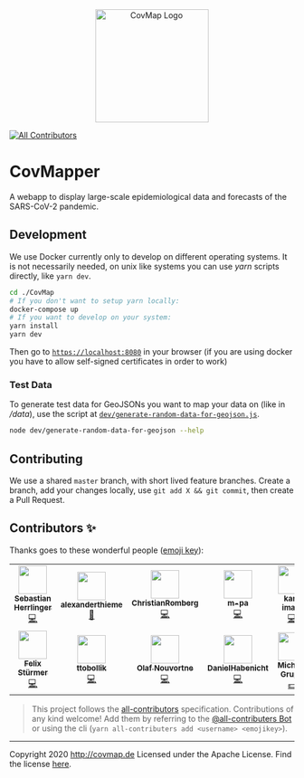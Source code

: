 <div align="center" >
  <a href="https://covmap.de">
    <img style="height: 200px; width: auto;" src="https://github.com/alexanderthieme/CovMapper/raw/master/static/logo.png" alt="CovMap Logo">
  </a>
</div>

<!-- ALL-CONTRIBUTORS-BADGE:START - Do not remove or modify this section -->
[![All Contributors](https://img.shields.io/badge/all_contributors-12-orange.svg?style=flat-square)](#contributors-)
<!-- ALL-CONTRIBUTORS-BADGE:END -->

# CovMapper

A webapp to display large-scale epidemiological data and forecasts of the SARS-CoV-2 pandemic.

## Development

We use Docker currently only to develop on different operating systems.
It is not necessarily needed, on unix like systems you can use _yarn_ scripts directly, like `yarn dev`.

```bash
cd ./CovMap
# If you don't want to setup yarn locally:
docker-compose up
# If you want to develop on your system:
yarn install
yarn dev
```

Then go to [`https://localhost:8080`](https://localhost:8080) in your browser (if you are using docker you have to allow self-signed certificates in order to work)

### Test Data

To generate test data for GeoJSONs you want to map your data on (like in _/data_), use the script at [`dev/generate-random-data-for-geojson.js`](./dev/generate-random-data-for-geojson.js).

```bash
node dev/generate-random-data-for-geojson --help
```

## Contributing

We use a shared `master` branch, with short lived feature branches. Create a branch, add your changes locally, use `git add X && git commit`, then create a Pull Request.

## Contributors ✨

Thanks goes to these wonderful people ([emoji key](https://allcontributors.org/docs/en/emoji-key)):

<!-- ALL-CONTRIBUTORS-LIST:START - Do not remove or modify this section -->
<!-- prettier-ignore-start -->
<!-- markdownlint-disable -->
<table>
  <tr>
    <td align="center"><a href="https://github.com/kommander"><img src="https://avatars2.githubusercontent.com/u/335157?v=4?s=50" width="50px;" alt=""/><br /><sub><b>Sebastian Herrlinger</b></sub></a><br /><a href="https://github.com/CovOpen/CovMapper/commits?author=kommander" title="Code">💻</a></td>
    <td align="center"><a href="https://github.com/alexanderthieme"><img src="https://avatars1.githubusercontent.com/u/61984544?v=4?s=50" width="50px;" alt=""/><br /><sub><b>alexanderthieme</b></sub></a><br /><a href="#business-alexanderthieme" title="Business development">💼</a></td>
    <td align="center"><a href="https://github.com/ChristianRomberg"><img src="https://avatars0.githubusercontent.com/u/25772118?v=4?s=50" width="50px;" alt=""/><br /><sub><b>ChristianRomberg</b></sub></a><br /><a href="https://github.com/CovOpen/CovMapper/commits?author=ChristianRomberg" title="Code">💻</a></td>
    <td align="center"><a href="https://github.com/m-pa"><img src="https://avatars0.githubusercontent.com/u/790655?v=4?s=50" width="50px;" alt=""/><br /><sub><b>m-pa</b></sub></a><br /><a href="https://github.com/CovOpen/CovMapper/commits?author=m-pa" title="Code">💻</a></td>
    <td align="center"><a href="https://kantimam.org/"><img src="https://avatars2.githubusercontent.com/u/24353308?v=4?s=50" width="50px;" alt=""/><br /><sub><b>kant imam</b></sub></a><br /><a href="https://github.com/CovOpen/CovMapper/commits?author=kantimam" title="Code">💻</a></td>
    <td align="center"><a href="https://startup-cto.net/"><img src="https://avatars2.githubusercontent.com/u/3396992?v=4?s=50" width="50px;" alt=""/><br /><sub><b>Daniel Bartholomae</b></sub></a><br /><a href="https://github.com/CovOpen/CovMapper/commits?author=dbartholomae" title="Code">💻</a></td>
    <td align="center"><a href="https://github.com/ChristophWersal"><img src="https://avatars0.githubusercontent.com/u/45358216?v=4?s=50" width="50px;" alt=""/><br /><sub><b>ChristophWersal</b></sub></a><br /><a href="https://github.com/CovOpen/CovMapper/commits?author=ChristophWersal" title="Code">💻</a></td>
  </tr>
  <tr>
    <td align="center"><a href="https://github.com/weltenwort"><img src="https://avatars3.githubusercontent.com/u/973741?v=4?s=50" width="50px;" alt=""/><br /><sub><b>Felix Stürmer</b></sub></a><br /><a href="https://github.com/CovOpen/CovMapper/commits?author=weltenwort" title="Code">💻</a></td>
    <td align="center"><a href="https://github.com/ttobollik"><img src="https://avatars3.githubusercontent.com/u/6298068?v=4?s=50" width="50px;" alt=""/><br /><sub><b>ttobollik</b></sub></a><br /><a href="https://github.com/CovOpen/CovMapper/commits?author=ttobollik" title="Code">💻</a></td>
    <td align="center"><a href="https://github.com/onouv"><img src="https://avatars2.githubusercontent.com/u/30532561?v=4?s=50" width="50px;" alt=""/><br /><sub><b>Olaf Nouvortne</b></sub></a><br /><a href="https://github.com/CovOpen/CovMapper/commits?author=onouv" title="Code">💻</a></td>
    <td align="center"><a href="https://danielhabenicht.github.io/"><img src="https://avatars3.githubusercontent.com/u/13590797?v=4?s=50" width="50px;" alt=""/><br /><sub><b>DanielHabenicht</b></sub></a><br /><a href="https://github.com/CovOpen/CovMapper/commits?author=DanielHabenicht" title="Code">💻</a></td>
    <td align="center"><a href="https://www.linkedin.com/in/mgrupp/"><img src="https://avataaars.io/?avatarStyle=Circle&topType=ShortHairShortRound&accessoriesType=Blank&hairColor=BrownDark&facialHairType=Blank&clotheType=ShirtCrewNeck&clotheColor=Blue02&eyeType=Wink&eyebrowType=RaisedExcited&mouthType=Twinkle&skinColor=Pale?s=50" width="50px;" alt=""/><br /><sub><b>Michael Grupp</b></sub></a><br /><a href="#financial" title="Financial">💵</a></td>
  </tr>
</table>

<!-- markdownlint-restore -->
<!-- prettier-ignore-end -->

<!-- ALL-CONTRIBUTORS-LIST:END -->

> This project follows the [all-contributors](https://github.com/all-contributors/all-contributors) specification. Contributions of any kind welcome! Add them by referring to the [@all-contributers Bot](https://allcontributors.org/docs/en/bot/usage) or using the cli (`yarn all-contributers add <username> <emojikey>`).

---

Copyright 2020 http://covmap.de Licensed under the Apache License. Find the license [here](./LICENSE).
